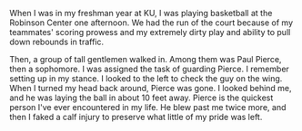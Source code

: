 When I was in my freshman year at KU, I was playing basketball at the Robinson Center one afternoon. We had the run of the court because of my teammates' scoring prowess and my extremely dirty play and ability to pull down rebounds in traffic.

Then, a group of tall gentlemen walked in. Among them was Paul Pierce, then a sophomore. I was assigned the task of guarding Pierce. I remember setting up in my stance. I looked to the left to check the guy on the wing. When I turned my head back around, Pierce was gone. I looked behind me, and he was laying the ball in about 10 feet away. Pierce is the quickest person I've ever encountered in my life. He blew past me twice more, and then I faked a calf injury to preserve what little of my pride was left.